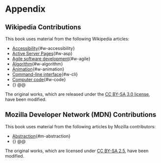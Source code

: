 # Appendix

## Wikipedia Contributions

This book uses material from the following Wikipedia articles:

* [Accessibility](https://en.wikipedia.org/wiki/Accessibility){#w-accessibility}
* [Active Server Pages](https://en.wikipedia.org/wiki/Active_Server_Pages){#w-asp}
* [Agile software development](https://en.wikipedia.org/wiki/Agile_software_development){#w-agile}
* [Algorithm](https://en.wikipedia.org/wiki/Algorithm){#w-algorithm}
* [Animation](https://en.wikipedia.org/wiki/Animation){#w-animation}
* [Command-line interface](https://en.wikipedia.org/wiki/Command-line_interface){#w-cli}
* [Computer code](https://en.wikipedia.org/wiki/Computer_code){#w-code}
* [](){} @@

The original works, which are released under the [CC BY-SA 3.0 license](https://creativecommons.org/licenses/by-sa/3.0/), have been modified.

## Mozilla Developer Network (MDN) Contributions

This book uses material from the following articles by Mozilla contributors:

* [Abstraction](https://developer.mozilla.org/en-US/docs/Glossary/Abstraction){#m-abstraction}
* [](){} @@

The original works, which are licensed under [CC BY-SA 2.5](https://creativecommons.org/licenses/by-sa/2.5/), have been modified.